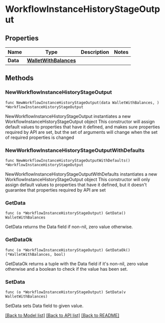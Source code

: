# WorkflowInstanceHistoryStageOutput

## Properties

Name | Type | Description | Notes
------------ | ------------- | ------------- | -------------
**Data** | [**WalletWithBalances**](WalletWithBalances.md) |  | 

## Methods

### NewWorkflowInstanceHistoryStageOutput

`func NewWorkflowInstanceHistoryStageOutput(data WalletWithBalances, ) *WorkflowInstanceHistoryStageOutput`

NewWorkflowInstanceHistoryStageOutput instantiates a new WorkflowInstanceHistoryStageOutput object
This constructor will assign default values to properties that have it defined,
and makes sure properties required by API are set, but the set of arguments
will change when the set of required properties is changed

### NewWorkflowInstanceHistoryStageOutputWithDefaults

`func NewWorkflowInstanceHistoryStageOutputWithDefaults() *WorkflowInstanceHistoryStageOutput`

NewWorkflowInstanceHistoryStageOutputWithDefaults instantiates a new WorkflowInstanceHistoryStageOutput object
This constructor will only assign default values to properties that have it defined,
but it doesn't guarantee that properties required by API are set

### GetData

`func (o *WorkflowInstanceHistoryStageOutput) GetData() WalletWithBalances`

GetData returns the Data field if non-nil, zero value otherwise.

### GetDataOk

`func (o *WorkflowInstanceHistoryStageOutput) GetDataOk() (*WalletWithBalances, bool)`

GetDataOk returns a tuple with the Data field if it's non-nil, zero value otherwise
and a boolean to check if the value has been set.

### SetData

`func (o *WorkflowInstanceHistoryStageOutput) SetData(v WalletWithBalances)`

SetData sets Data field to given value.



[[Back to Model list]](../README.md#documentation-for-models) [[Back to API list]](../README.md#documentation-for-api-endpoints) [[Back to README]](../README.md)


